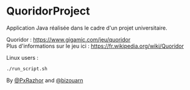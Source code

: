 # QuoridorProject

Application Java réalisée dans le cadre d'un projet universitaire. 

Quoridor : <https://www.gigamic.com/jeu/quoridor>  
Plus d'informations sur le jeu ici : <https://fr.wikipedia.org/wiki/Quoridor>

Linux users :

```bash
./run_script.sh
```

By [@PxRazhor](https://github.com/PxRazhor) and [@bizouarn](https://github.com/bizouarn)
